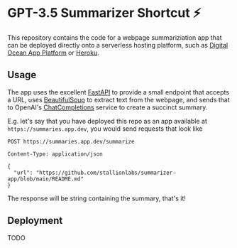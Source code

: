 # GPT-3.5 Summarizer Shortcut ⚡️

This repository contains the code for a webpage summariziation app that can be deployed directly onto a serverless hosting platform, such as 
[Digital Ocean App Platform](https://www.digitalocean.com/products/app-platform) or [Heroku](https://www.heroku.com/).

## Usage

The app uses the excellent [FastAPI](https://github.com/tiangolo/fastapi) to provide a small endpoint that accepts a URL, 
uses [BeautifulSoup](https://www.crummy.com/software/BeautifulSoup/bs4/doc/) to extract text from the webpage, and sends
that to OpenAI's [ChatCompletions](https://platform.openai.com/docs/guides/chat) service to create a succinct summary.

E.g. let's say that you have deployed this repo as an app available at `https://summaries.app.dev`, you would send requests that look like


```
POST https://summaries.app.dev/summarize

Content-Type: application/json

{
  "url": "https://github.com/stallionlabs/summarizer-app/blob/main/README.md"
}
```

The response will be string containing the summary, that's it!

## Deployment

TODO
